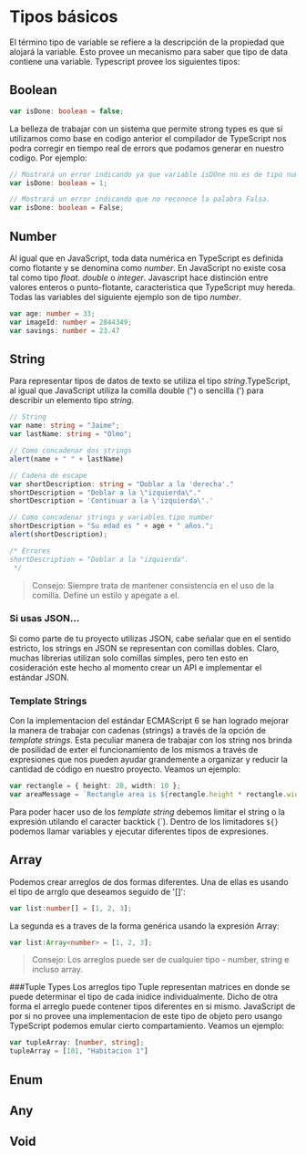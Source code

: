 # Tipos básicos
El término tipo de variable se refiere a la descripción de la propiedad que alojará la variable. Esto provee un mecanismo para saber que tipo de data contiene una variable. Typescript provee los siguientes tipos:

## Boolean
```typescript
var isDone: boolean = false;
```
La belleza de trabajar con un sistema que permite strong types es que si utilizamos como base en  codigo anterior el compilador de TypeScript nos podra corregir en tiempo real de errors que podamos generar en nuestro codigo. Por ejemplo: 

```typescript
// Mostrará un error indicando ya que variable isDOne no es de tipo numérica.
var isDone: boolean = 1;

// Mostrará un error indicando que no reconoce la palabra Falsa.
var isDone: boolean = False;
```

## Number
Al igual que en JavaScript, toda data numérica en TypeScript es definida como flotante y se denomina como *number*. En JavaScript no existe cosa tal como tipo *float*. *double* o *integer*. Javascript hace distinción entre valores enteros o punto-flotante, caracteristica que TypeScript muy hereda. Todas las variables del siguiente ejemplo son de tipo *number*.

```typescript
var age: number = 33;
var imageId: number = 2844349;
var savings: number = 23.47
```

## String
Para representar tipos de datos de texto se utiliza el tipo *string*.TypeScript, al igual que JavaScript utiliza la comilla double (") o sencilla (') para describir un elemento tipo *string*.

```typescript
// String
var name: string = "Jaime";
var lastName: string = "Olmo";

// Como concadenar dos strings
alert(name + " " + lastName)

// Cadena de escape 
var shortDescription: string = "Doblar a la 'derecha'."
shortDescription = "Doblar a la \"izquierda\"."
shortDescription = 'Continuar a la \'izquierda\'.'

// Como concadenar strings y variables tipo number
shortDescription = "Su edad es " + age + " años.";
alert(shortDescription);

/* Errores
shortDescription = "Doblar a la "izquierda".
 */
 ```

> Consejo: Siempre trata de mantener consistencia en el uso de la comilla. Define un estilo y apegate a el.

### Si usas JSON...
Si como parte de tu proyecto utilizas JSON, cabe señalar que en el sentido estricto, los strings en JSON se representan con comillas dobles. Claro, muchas librerias utilizan solo comillas simples, pero ten esto en cosideración este hecho al momento crear un API e implementar el estándar JSON.

### Template Strings
Con la implementacion del estándar ECMAScript 6 se han logrado mejorar la manera de trabajar con cadenas (strings) a través de la opción de *template strings*. Esta peculiar manera de trabajar con los string nos brinda de posilidad de exter el funcionamiento de los mismos a través de expresiones que nos pueden ayudar grandemente a organizar y reducir la cantidad de código en nuestro proyecto. Veamos un ejemplo: 

```typescript
var rectangle = { height: 20, width: 10 };
var areaMessage = `Rectangle area is ${rectangle.height * rectangle.width}`;
```

Para poder hacer uso de los *template string* debemos limitar el string o la expresión utilando el caracter backtick (\`). Dentro de los limitadores `${}` podemos llamar variables y ejecutar diferentes tipos de expresiones.

## Array
Podemos crear arreglos de dos formas diferentes. Una de ellas es usando el tipo de arrglo que deseamos seguido de '[]':

```typescript
var list:number[] = [1, 2, 3];
```
La segunda es a traves de la forma genérica usando la expresión Array<elemType>:

```typescript
var list:Array<number> = [1, 2, 3];
```
> Consejo: Los arreglos puede ser de cualquier tipo - number, string e incluso array. 

###Tuple Types
Los arreglos tipo Tuple representan matrices en donde se puede determinar el tipo de cada inidice individualmente. Dicho de otra forma el arreglo puede contener tipos diferentes en si mismo. JavaScript de por si no provee una implementacion de este tipo de objeto pero usango TypeScript podemos emular cierto compartamiento. Veamos un ejemplo:
```typescript
var tupleArray: [number, string];
tupleArray = [101, "Habitacion 1"]
```



## Enum

## Any

## Void